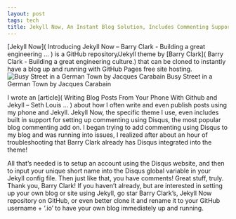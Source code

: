 ```yaml
---
layout: post
tags: tech
title: Jekyll Now, An Instant Blog Solution, Includes Commenting Support Using Disqus
---
```


[Jekyll Now]( Introducing Jekyll Now – Barry Clark - Building a great engineering ... ) is a GitHub repository/Jekyll theme by [Barry Clark]( Barry Clark - Building a great engineering culture.) that can be cloned to instantly have a blog up and running with GitHub Pages free site hosting. 
![Busy Street in a German Town by Jacques Carabain](https://upload.wikimedia.org/wikipedia/commons/thumb/9/96/Jacques_Carabain_-_Busy_Street_in_a_German_Town_-_detail.jpg/2000px-Jacques_Carabain_-_Busy_Street_in_a_German_Town_-_detail.jpg)
Busy Street in a German Town by Jacques Carabain   

I wrote an [article]( Writing Blog Posts From Your Phone With Github and Jekyll – Seth Louis ... ) about how I often write and even publish posts using my phone and Jekyll. Jekyll Now, the specific theme I use, even includes built in support for setting up commenting using Disqus, the most popular blog commenting add on. 
I began trying to add commenting using Disqus to my blog and was running into issues, I realized after about an hour of troubleshooting that Barry Clark already has Disqus integrated into the theme! 

All that’s needed is to setup an account using the Disqus website, and then to input your unique short name into the Disqus global variable in your Jekyll config file. Then just like that, you have comments! Great stuff, truly. Thank you, Barry Clark! If you haven’t already, but are interested in setting up your own blog or site using Jekyll, go star Barry Clark’s, Jekyll Now repository on GitHub, or even better clone it and rename it to your GitHub username + ‘.io’ to have your own blog immediately up and running.